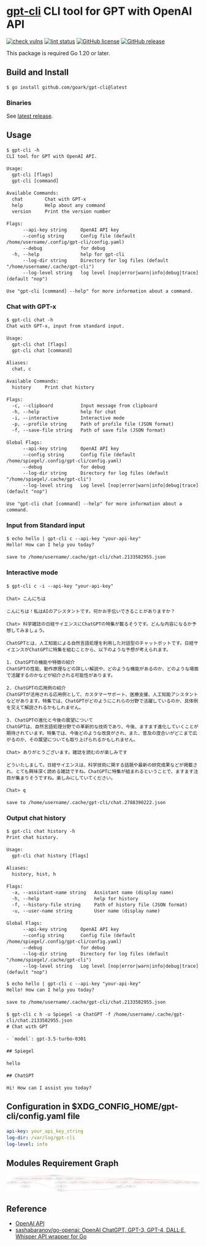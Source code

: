 # [gpt-cli] CLI tool for GPT with OpenAI API

[![check vulns](https://github.com/goark/gpt-cli/workflows/vulns/badge.svg)](https://github.com/goark/gpt-cli/actions)
[![lint status](https://github.com/goark/gpt-cli/workflows/lint/badge.svg)](https://github.com/goark/gpt-cli/actions)
[![GitHub license](http://img.shields.io/badge/license-MIT-blue.svg)](https://raw.githubusercontent.com/goark/gpt-cli/master/LICENSE)
[![GitHub release](https://img.shields.io/github/release/goark/gpt-cli.svg)](https://github.com/goark/gpt-cli/releases/latest)

This package is required Go 1.20 or later.

## Build and Install

```
$ go install github.com/goark/gpt-cli@latest
```

### Binaries

See [latest release](https://github.com/goark/gpt-cli/releases/latest).

## Usage

```
$ gpt-cli -h
CLI tool for GPT with OpenAI API.

Usage:
  gpt-cli [flags]
  gpt-cli [command]

Available Commands:
  chat        Chat with GPT-x
  help        Help about any command
  version     Print the version number

Flags:
      --api-key string     OpenAI API key
      --config string      Config file (default /home/username/.config/gpt-cli/config.yaml)
      --debug              for debug
  -h, --help               help for gpt-cli
      --log-dir string     Directory for log files (default "/home/username/.cache/gpt-cli")
      --log-level string   log level [nop|error|warn|info|debug|trace] (default "nop")

Use "gpt-cli [command] --help" for more information about a command.
```

### Chat with GPT-x

```
$ gpt-cli chat -h
Chat with GPT-x, input from standard input.

Usage:
  gpt-cli chat [flags]
  gpt-cli chat [command]

Aliases:
  chat, c

Available Commands:
  history     Print chat history

Flags:
  -c, --clipboard          Input message from clipboard
  -h, --help               help for chat
  -i, --interactive        Interactive mode
  -p, --profile string     Path of profile file (JSON format)
  -f, --save-file string   Path of save file (JSON format)

Global Flags:
      --api-key string     OpenAI API key
      --config string      Config file (default /home/spiegel/.config/gpt-cli/config.yaml)
      --debug              for debug
      --log-dir string     Directory for log files (default "/home/spiegel/.cache/gpt-cli")
      --log-level string   Log level [nop|error|warn|info|debug|trace] (default "nop")

Use "gpt-cli chat [command] --help" for more information about a command.
```

### Input from Standard input

```
$ echo hello | gpt-cli c --api-key "your-api-key"
Hello! How can I help you today?

save to /home/username/.cache/gpt-cli/chat.2133582955.json
```

### Interactive mode

```
$ gpt-cli c -i --api-key "your-api-key"

Chat> こんにちは

こんにちは！私はAIのアシスタントです。何かお手伝いできることがありますか？

Chat> 科学雑誌の日経サイエンスにChatGPTの特集が載るそうです。どんな内容になるか予想してみましょう。

ChatGPTとは、人工知能による自然言語処理を利用した対話型のチャットボットです。日経サイエンスがChatGPTに特集を組むことから、以下のような予想が考えられます。

1. ChatGPTの機能や特徴の紹介
ChatGPTの性能、動作原理などの詳しい解説や、どのような機能があるのか、どのような場面で活躍するのかなどが紹介される可能性があります。

2. ChatGPTの応用例の紹介
ChatGPTが活用される応用例として、カスタマーサポート、医療支援、人工知能アシスタントなどがあります。特集では、ChatGPTがどのようにこれらの分野で活躍しているのか、具体例を交えて解説されるかもしれません。

3. ChatGPTの進化と今後の展望について
ChatGPTは、自然言語処理分野での革新的な技術であり、今後、ますます進化していくことが期待されています。特集では、今後どのような改良がされ、また、普及の度合いがどこまで広がるのか、その展望についても取り上げられるかもしれません。

Chat> ありがとうございます。雑誌を読むのが楽しみです

どういたしまして。日経サイエンスは、科学技術に関する話題や最新の研究成果などが掲載され、とても興味深く読める雑誌ですね。ChatGPTに特集が組まれるということで、ますます注目が集まりそうですね。楽しみにしていてください。

Chat> q

save to /home/username/.cache/gpt-cli/chat.2788390222.json
```

### Output chat history

```
$ gpt-cli chat history -h
Print chat history.

Usage:
  gpt-cli chat history [flags]

Aliases:
  history, hist, h

Flags:
  -a, --assistant-name string   Assistant name (display name)
  -h, --help                    help for history
  -f, --history-file string     Path of history file (JSON format)
  -u, --user-name string        User name (display name)

Global Flags:
      --api-key string     OpenAI API key
      --config string      Config file (default /home/spiegel/.config/gpt-cli/config.yaml)
      --debug              for debug
      --log-dir string     Directory for log files (default "/home/spiegel/.cache/gpt-cli")
      --log-level string   Log level [nop|error|warn|info|debug|trace] (default "nop")
```

```
$ echo hello | gpt-cli c --api-key "your-api-key"
Hello! How can I help you today?

save to /home/username/.cache/gpt-cli/chat.2133582955.json

$ gpt-cli c h -u Spiegel -a ChatGPT -f /home/username/.cache/gpt-cli/chat.2133582955.json
# Chat with GPT

- `model`: gpt-3.5-turbo-0301

## Spiegel

hello

## ChatGPT

Hi! How can I assist you today?
```


## Configuration in $XDG_CONFIG_HOME/gpt-cli/config.yaml file

```yaml
api-key: your_api_key_string
log-dir: /var/log/gpt-cli
log-level: info
```

## Modules Requirement Graph

[![dependency.png](./dependency.png)](./dependency.png)

## Reference

- [OpenAI API](https://platform.openai.com/docs/)
- [sashabaranov/go-openai: OpenAI ChatGPT, GPT-3, GPT-4, DALL·E, Whisper API wrapper for Go](https://github.com/sashabaranov/go-openai)

[gpt-cli]: https://github.com/goark/gpt-cli "goark/gpt-cli: CLI tool for GPT with OpenAI API"

